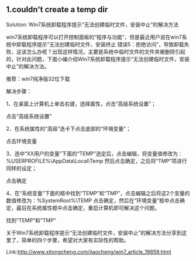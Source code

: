 ##  1.couldn't create a temp dir

Solution: Win7系统卸载程序提示“无法创建临时文件，安装中止”的解决方法

win7系统卸载程序可以打开控制面板的“程序与功能”，但是最近用户说在win7系统中卸载程序提示“无法创建临时文件，安装终止 错误5：拒绝访问”，导致卸载失败，这该怎么办呢？出现这样情况，主要是系统中临时文件的文件夹被删除引起的，针对此问题，下面小编介绍Win7系统卸载程序提示“无法创建临时文件，安装中止”的解决方法。

推荐：win7纯净版32位下载

解决步骤：

1、在桌面上计算机上单击右键，选择属性，点击“高级系统设置”；

点击“高级系统设置”

2、在系统属性的“高级”选卡下点击底部的“环境变量”；

点击环境变量

3、选中“XX用户的变量”下面的“TEMP”选定后，点击编辑，将变量值修改为：%USERPROFILE%\AppData\Local\Temp
然后点击确定，之后将“TMP”项进行同样的设定；

点击确定

4、在“系统变量”下面的框中找到“TEMP”和“TMP”，点击编辑之后将这2个变量的数值修改为：%SystemRoot%\TEMP   点击确定，然后在“环境变量”框中点击确定，最后在系统属性框中点击确定，重启计算机即可解决这个问题。

找到“TEMP”和“TMP”

关于Win7系统卸载程序提示“无法创建临时文件，安装中止”的解决方法分享到这里了，简单的四个步骤，希望对大家有实际性的帮助。

Link:http://www.xitongcheng.com/jiaocheng/win7_article_19859.html